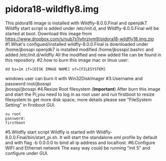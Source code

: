 pidora18-wildfly8.img
==========================
This pidora18 image is installed with Wildfly-8.0.0.Final and openjdk7. Wildfly start script is added under /etc/init.d, and Wildfly-8.0.0.Final will be started at boot. Download this image from https://www.dropbox.com/s/nub7s1lyhrzjvm9/pidora18-wildfly18.img.zip  
#1.What's configued/installed 
 wildfly-8.0.0.Final is downloaded under /home/jbosspi
 openjdk7 is installed
 modified /home/jbosspi/.bashrc and added /etc/init.d/wildfly
 All the modified and new added file can be found in this repository.
#2.how to burn this image
 mac or linux user:
 ```
 dd bs=1m if=[DISK IMAGE NAME] of=[FILESYSTEM]
 ```
 windows user can burn it with Win32DiskImager
#3.Username and password
  root/jbosspi  
  jbosspi/jbosspi
#4.Resize Root filesystem (**Important**)
  After burn this image and start the Pi,you need to log in as root user and run firstboot to resize filesystem to get more disk space, more details please see "FileSystem Setting" in firstboot GUI.
  ```
  su root
  password:
  firstboot
  ```
#5.Wildfly start script
   Wildfly is started with Wildfly-8.0.0.Final/bin/start_pi.sh. It will start the standalone.xml profile by default and with flag -b 0.0.0.0 to bind all ip address and localhost.
#6.Configure WIFI and Ethernet network
   The easy way could be running "init 5" and configure under GUI. 
   
